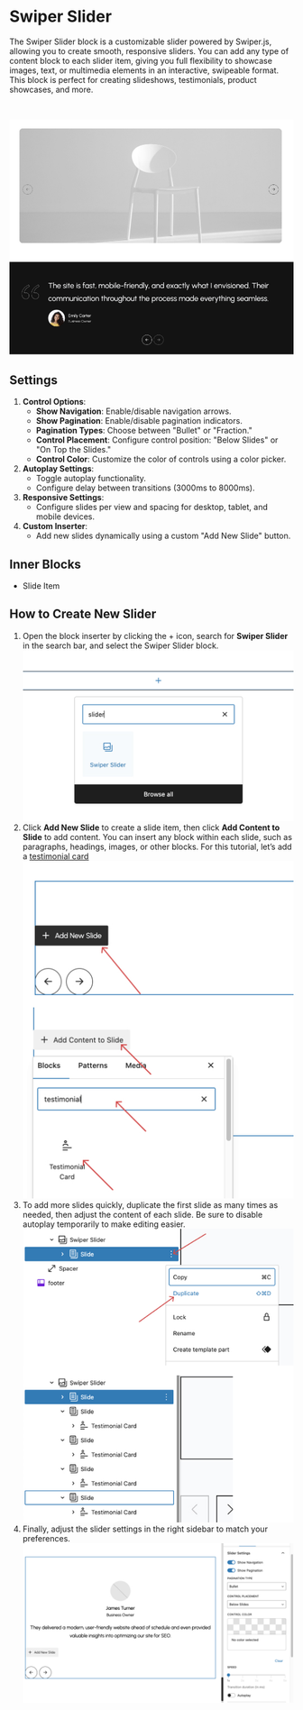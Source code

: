 # Swiper Slider

The Swiper Slider block is a customizable slider powered by Swiper.js, allowing you to create smooth, responsive sliders. You can add any type of content block to each slider item, giving you full flexibility to showcase images, text, or multimedia elements in an interactive, swipeable format. This block is perfect for creating slideshows, testimonials, product showcases, and more.

<br/>

![slider](/img/crevia/custom-block-slider-1.jpg)

## Settings

1. **Control Options**:
    - **Show Navigation**: Enable/disable navigation arrows.
    - **Show Pagination**: Enable/disable pagination indicators.
    - **Pagination Types**: Choose between "Bullet" or "Fraction."
    - **Control Placement**: Configure control position: "Below Slides" or "On Top the Slides."
    - **Control Color**: Customize the color of controls using a color picker.
2. **Autoplay Settings**:
    - Toggle autoplay functionality.
    - Configure delay between transitions (3000ms to 8000ms).
3. **Responsive Settings**:
    - Configure slides per view and spacing for desktop, tablet, and mobile devices.
4. **Custom Inserter**:
    - Add new slides dynamically using a custom "Add New Slide" button.

## Inner Blocks

- Slide Item

## How to Create New Slider
1. Open the block inserter by clicking the + icon, search for **Swiper Slider** in the search bar, and select the Swiper Slider block.
![slider step 1](/img/crevia/custom-block-slider-step-1.jpg)
2. Click **Add New Slide** to create a slide item, then click **Add Content to Slide** to add content. You can insert any block within each slide, such as paragraphs, headings, images, or other blocks. For this tutorial, let’s add a [testimonial card](./testimonial-card.md)
![slider step 2](/img/crevia/custom-block-slider-step-2.jpg)
3. To add more slides quickly, duplicate the first slide as many times as needed, then adjust the content of each slide. Be sure to disable autoplay temporarily to make editing easier.
![slider step 3](/img/crevia/custom-block-slider-step-3.jpg)
4. Finally, adjust the slider settings in the right sidebar to match your preferences.
![slider step 4](/img/crevia/custom-block-slider-step-4.jpg)